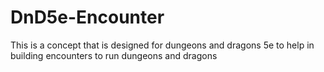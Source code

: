 # DnD5e-Encounter
This is a concept that is designed for dungeons and dragons 5e to help in building encounters to run dungeons and dragons
